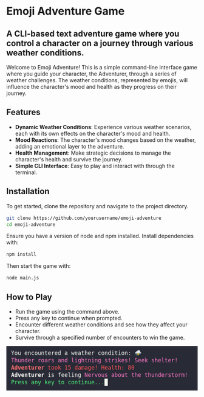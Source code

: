 # Emoji Adventure Game
## A CLI-based text adventure game where you control a character on a journey through various weather conditions.

Welcome to Emoji Adventure! This is a simple command-line interface game where you guide your character, the Adventurer, through a series of weather challenges. The weather conditions, represented by emojis, will influence the character's mood and health as they progress on their journey.
## Features
- **Dynamic Weather Conditions**: Experience various weather scenarios, each with its own effects on the character's mood and health.
- **Mood Reactions**: The character's mood changes based on the weather, adding an emotional layer to the adventure.
- **Health Management**: Make strategic decisions to manage the character's health and survive the journey.
- **Simple CLI Interface**: Easy to play and interact with through the terminal.
## Installation
To get started, clone the repository and navigate to the project directory.
```bash
git clone https://github.com/yourusername/emoji-adventure
cd emoji-adventure
```

Ensure you have a version of node and npm installed. Install dependencies with:
```bash
npm install
```

Then start the game with:
```bash
node main.js
```

## How to Play
- Run the game using the command above.
- Press any key to continue when prompted.
- Encounter different weather conditions and see how they affect your character.
- Survive through a specified number of encounters to win the game.

![screen](images/screen1.png)

